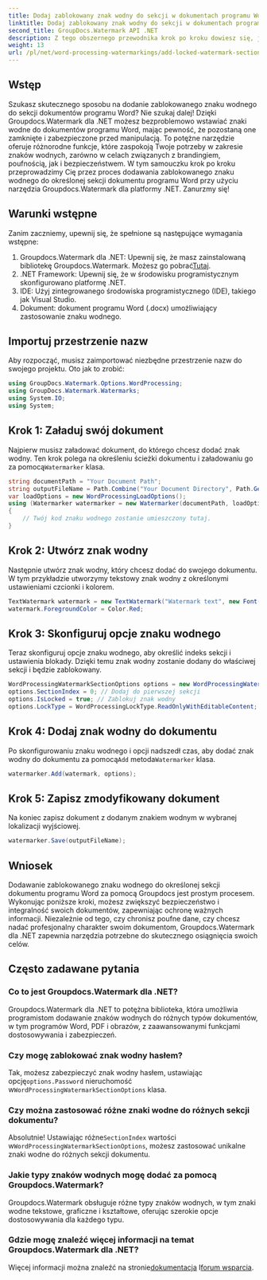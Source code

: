 ```yaml
---
title: Dodaj zablokowany znak wodny do sekcji w dokumentach programu Word
linktitle: Dodaj zablokowany znak wodny do sekcji w dokumentach programu Word
second_title: GroupDocs.Watermark API .NET
description: Z tego obszernego przewodnika krok po kroku dowiesz się, jak dodać zablokowany znak wodny do określonej sekcji dokumentów programu Word przy użyciu narzędzia Groupdocs.
weight: 13
url: /pl/net/word-processing-watermarkings/add-locked-watermark-section-word-docs/
---
```

## Wstęp
Szukasz skutecznego sposobu na dodanie zablokowanego znaku wodnego do sekcji dokumentów programu Word? Nie szukaj dalej! Dzięki Groupdocs.Watermark dla .NET możesz bezproblemowo wstawiać znaki wodne do dokumentów programu Word, mając pewność, że pozostaną one zamknięte i zabezpieczone przed manipulacją. To potężne narzędzie oferuje różnorodne funkcje, które zaspokoją Twoje potrzeby w zakresie znaków wodnych, zarówno w celach związanych z brandingiem, poufnością, jak i bezpieczeństwem. W tym samouczku krok po kroku przeprowadzimy Cię przez proces dodawania zablokowanego znaku wodnego do określonej sekcji dokumentu programu Word przy użyciu narzędzia Groupdocs.Watermark dla platformy .NET. Zanurzmy się!
## Warunki wstępne
Zanim zaczniemy, upewnij się, że spełnione są następujące wymagania wstępne:
1.  Groupdocs.Watermark dla .NET: Upewnij się, że masz zainstalowaną bibliotekę Groupdocs.Watermark. Możesz go pobrać[Tutaj](https://releases.groupdocs.com/Watermark/net/).
2. .NET Framework: Upewnij się, że w środowisku programistycznym skonfigurowano platformę .NET.
3. IDE: Użyj zintegrowanego środowiska programistycznego (IDE), takiego jak Visual Studio.
4. Dokument: dokument programu Word (.docx) umożliwiający zastosowanie znaku wodnego.
## Importuj przestrzenie nazw
Aby rozpocząć, musisz zaimportować niezbędne przestrzenie nazw do swojego projektu. Oto jak to zrobić:
```csharp
using GroupDocs.Watermark.Options.WordProcessing;
using GroupDocs.Watermark.Watermarks;
using System.IO;
using System;
```
## Krok 1: Załaduj swój dokument
 Najpierw musisz załadować dokument, do którego chcesz dodać znak wodny. Ten krok polega na określeniu ścieżki dokumentu i załadowaniu go za pomocą`Watermarker` klasa.
```csharp
string documentPath = "Your Document Path";
string outputFileName = Path.Combine("Your Document Directory", Path.GetFileName(documentPath));
var loadOptions = new WordProcessingLoadOptions();
using (Watermarker watermarker = new Watermarker(documentPath, loadOptions))
{
    // Twój kod znaku wodnego zostanie umieszczony tutaj.
}
```
## Krok 2: Utwórz znak wodny
Następnie utwórz znak wodny, który chcesz dodać do swojego dokumentu. W tym przykładzie utworzymy tekstowy znak wodny z określonymi ustawieniami czcionki i kolorem.
```csharp
TextWatermark watermark = new TextWatermark("Watermark text", new Font("Arial", 19));
watermark.ForegroundColor = Color.Red;
```
## Krok 3: Skonfiguruj opcje znaku wodnego
Teraz skonfiguruj opcje znaku wodnego, aby określić indeks sekcji i ustawienia blokady. Dzięki temu znak wodny zostanie dodany do właściwej sekcji i będzie zablokowany.
```csharp
WordProcessingWatermarkSectionOptions options = new WordProcessingWatermarkSectionOptions();
options.SectionIndex = 0; // Dodaj do pierwszej sekcji
options.IsLocked = true; // Zablokuj znak wodny
options.LockType = WordProcessingLockType.ReadOnlyWithEditableContent; // Rodzaj blokady
```
## Krok 4: Dodaj znak wodny do dokumentu
 Po skonfigurowaniu znaku wodnego i opcji nadszedł czas, aby dodać znak wodny do dokumentu za pomocą`Add` metoda`Watermarker` klasa.
```csharp
watermarker.Add(watermark, options);
```
## Krok 5: Zapisz zmodyfikowany dokument
Na koniec zapisz dokument z dodanym znakiem wodnym w wybranej lokalizacji wyjściowej.
```csharp
watermarker.Save(outputFileName);
```
## Wniosek
Dodawanie zablokowanego znaku wodnego do określonej sekcji dokumentu programu Word za pomocą Groupdocs jest prostym procesem. Wykonując poniższe kroki, możesz zwiększyć bezpieczeństwo i integralność swoich dokumentów, zapewniając ochronę ważnych informacji. Niezależnie od tego, czy chronisz poufne dane, czy chcesz nadać profesjonalny charakter swoim dokumentom, Groupdocs.Watermark dla .NET zapewnia narzędzia potrzebne do skutecznego osiągnięcia swoich celów.
## Często zadawane pytania
### Co to jest Groupdocs.Watermark dla .NET?
Groupdocs.Watermark dla .NET to potężna biblioteka, która umożliwia programistom dodawanie znaków wodnych do różnych typów dokumentów, w tym programów Word, PDF i obrazów, z zaawansowanymi funkcjami dostosowywania i zabezpieczeń.
### Czy mogę zablokować znak wodny hasłem?
 Tak, możesz zabezpieczyć znak wodny hasłem, ustawiając opcję`options.Password` nieruchomość w`WordProcessingWatermarkSectionOptions` klasa.
### Czy można zastosować różne znaki wodne do różnych sekcji dokumentu?
 Absolutnie! Ustawiając różne`SectionIndex` wartości w`WordProcessingWatermarkSectionOptions`, możesz zastosować unikalne znaki wodne do różnych sekcji dokumentu.
### Jakie typy znaków wodnych mogę dodać za pomocą Groupdocs.Watermark?
Groupdocs.Watermark obsługuje różne typy znaków wodnych, w tym znaki wodne tekstowe, graficzne i kształtowe, oferując szerokie opcje dostosowywania dla każdego typu.
### Gdzie mogę znaleźć więcej informacji na temat Groupdocs.Watermark dla .NET?
 Więcej informacji można znaleźć na stronie[dokumentacja](https://tutorials.groupdocs.com/Watermark/net/) I[forum wsparcia](https://forum.groupdocs.com/c/watermark/19).